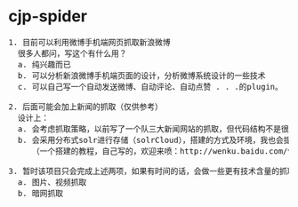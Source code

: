 cjp-spider
==========
<pre>
1. 目前可以利用微博手机端网页抓取新浪微博
  很多人都问，写这个有什么用？
  a. 纯兴趣而已
  b. 可以分析新浪微博手机端页面的设计，分析微博系统设计的一些技术
  c. 可以自己写一个自动发送微博、自动评论、自动点赞 . . .的plugin。

2. 后面可能会加上新闻的抓取（仅供参考）
  设计上：
  a. 会考虑抓取策略，以前写了一个队三大新闻网站的抓取，但代码结构不是很好，有时间重构一下，然后放上来；
  b. 会采用分布式solr进行存储（solrCloud），搭建的方式及环境，我也会提供出一个链接；
     （一个搭建的教程，自己写的，欢迎来喷：http://wenku.baidu.com/view/8d858fb2360cba1aa911da59.html）

3. 暂时该项目只会完成上述两项，如果有时间的话，会做一些更有技术含量的抓取
  a. 图片、视频抓取
  b. 暗网抓取



</pre>
